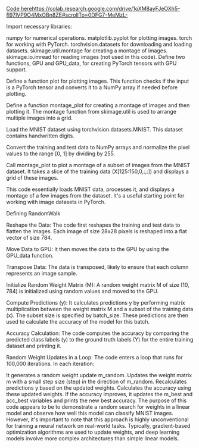 [Code here](https://colab.research.google.com/drive/1oXM8ayFJeOXh5-fl97lVP9O4MxOBn8ZE#scrollTo=0DFG7-MeMzL-)https://colab.research.google.com/drive/1oXM8ayFJeOXh5-fl97lVP9O4MxOBn8ZE#scrollTo=0DFG7-MeMzL-

Import necessary libraries:

numpy for numerical operations.
matplotlib.pyplot for plotting images.
torch for working with PyTorch.
torchvision.datasets for downloading and loading datasets.
skimage.util.montage for creating a montage of images.
skimage.io.imread for reading images (not used in this code).
Define two functions, GPU and GPU_data, for creating PyTorch tensors with GPU support.

Define a function plot for plotting images. This function checks if the input is a PyTorch tensor and converts it to a NumPy array if needed before plotting.

Define a function montage_plot for creating a montage of images and then plotting it. The montage function from skimage.util is used to arrange multiple images into a grid.

Load the MNIST dataset using torchvision.datasets.MNIST. This dataset contains handwritten digits.

Convert the training and test data to NumPy arrays and normalize the pixel values to the range [0, 1] by dividing by 255.

Call montage_plot to plot a montage of a subset of images from the MNIST dataset. It takes a slice of the training data (X[125:150,0,:,:]) and displays a grid of these images.

This code essentially loads MNIST data, processes it, and displays a montage of a few images from the dataset. It's a useful starting point for working with image datasets in PyTorch.

Defining RandomWalk 

Reshape the Data: The code first reshapes the training and test data to flatten the images. Each image of size 28x28 pixels is reshaped into a flat vector of size 784.

Move Data to GPU: It then moves the data to the GPU by using the GPU_data function.

Transpose Data: The data is transposed, likely to ensure that each column represents an image sample.

Initialize Random Weight Matrix (M): A random weight matrix M of size (10, 784) is initialized using random values and moved to the GPU.

Compute Predictions (y): It calculates predictions y by performing matrix multiplication between the weight matrix M and a subset of the training data (x). The subset size is specified by batch_size. These predictions are then used to calculate the accuracy of the model for this batch.

Accuracy Calculation: The code computes the accuracy by comparing the predicted class labels (y) to the ground truth labels (Y) for the entire training dataset and printing it.

Random Weight Updates in a Loop: The code enters a loop that runs for 100,000 iterations. In each iteration:

It generates a random weight update m_random.
Updates the weight matrix m with a small step size (step) in the direction of m_random.
Recalculates predictions y based on the updated weights.
Calculates the accuracy using these updated weights.
If the accuracy improves, it updates the m_best and acc_best variables and prints the new best accuracy.
The purpose of this code appears to be to demonstrate a random search for weights in a linear model and observe how well this model can classify MNIST images. However, it's important to note that this approach is highly unconventional for training a neural network on real-world tasks. Typically, gradient-based optimization algorithms are used to update weights, and deep learning models involve more complex architectures than simple linear models.

